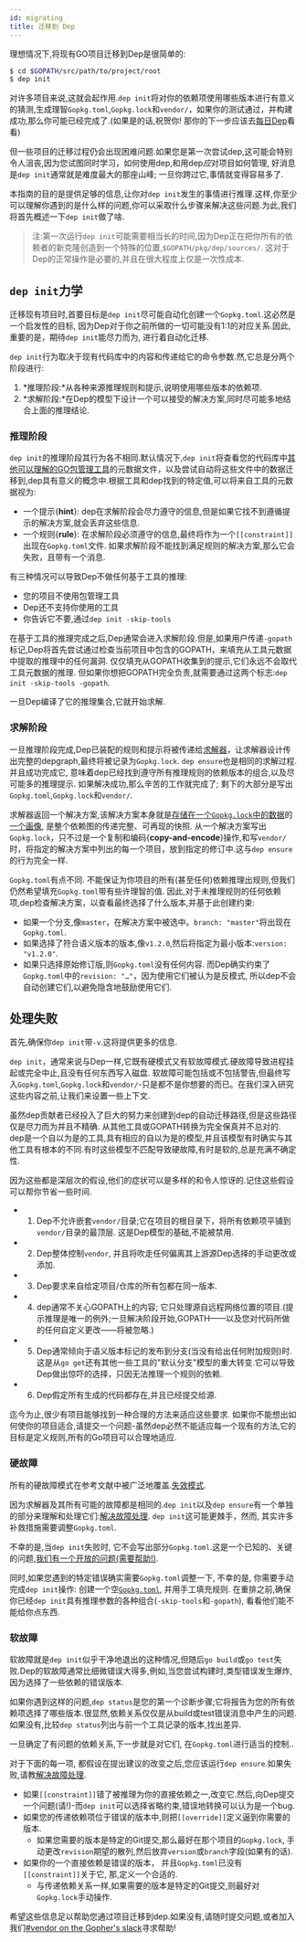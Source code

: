```yaml
---
id: migrating
title: 迁移到 Dep
---
```


理想情况下,将现有GO项目迁移到Dep是很简单的:

```bash
$ cd $GOPATH/src/path/to/project/root
$ dep init
```

对许多项目来说,这就会起作用.`dep init`将对你的依赖项使用哪些版本进行有意义的猜测,生成理智`Gopkg.toml`,`Gopkg.lock`和`vendor/`，如果你的测试通过，并构建成功,那么你可能已经完成了.(如果是的话,祝贺你! 那你的下一步应该去[每日Dep](daily-dep.zh.md)看看)

但一些项目的迁移过程仍会出现困难问题.如果您是第一次尝试dep,这可能会特别令人沮丧,因为您试图同时学习，如何使用dep,和用dep*应*对项目如何管理, 好消息是`dep init`通常就是难度最大的那座山峰; 一旦你跨过它,事情就变得容易多了.

本指南的目的是提供足够的信息,让你对`dep init`发生的事情进行推理.这样,你至少可以理解你遇到的是什么样的问题,你可以采取什么步骤来解决这些问题.为此,我们将首先概述一下`dep init`做了啥.

> 注:第一次运行`dep init`可能需要相当长的时间,因为Dep正在把你所有的依赖者的新克隆创造到一个特殊的位置,`$GOPATH/pkg/dep/sources/`. 这对于Dep的正常操作是必要的,并且在很大程度上仅是一次性成本.

## `dep init`力学

迁移现有项目时,首要目标是`dep init`尽可能自动化创建一个`Gopkg.toml`.这必然是一个启发性的目标, 因为Dep对于你之前所做的一切可能没有1:1的对应关系.因此,重要的是，期待`dep init`能尽力而为, 进行着自动化迁移.

`dep init`行为取决于现有代码库中的内容和传递给它的命令参数.然,它总是分两个阶段进行:

1.  *推理阶段:*从各种来源推理规则和提示,说明使用哪些版本的依赖项.
2.  *求解阶段:*在Dep的模型下设计一个可以接受的解决方案,同时尽可能多地结合上面的推理结论.

### 推理阶段

`dep init`的推理阶段其行为各不相同.默认情况下,`dep init`将查看您的代码库中[其他可以理解的GO包管理工具](https://github.com/golang/dep/tree/master/internal/importers)的元数据文件，以及尝试自动将这些文件中的数据迁移到,dep具有意义的概念中.根据工具和dep找到的特定值,可以将来自工具的元数据视为:

-   一个提示{**hint**}: dep在求解阶段会尽力遵守的信息,但是如果它找不到遵循提示的解决方案,就会丢弃这些信息.
-   一个规则{**rule**}: 在求解阶段必须遵守的信息,最终将作为一个`[[constraint]]`出现在`Gopkg.toml`文件. 如果求解阶段不能找到满足规则的解决方案,那么它会失败，且带有一个消息.

有三种情况可以导致Dep不做任何基于工具的推理:

-   您的项目不使用包管理工具
-   Dep还不支持你使用的工具
-   你告诉它不要,通过`dep init -skip-tools`

在基于工具的推理完成之后,Dep通常会进入求解阶段.但是,如果用户传递`-gopath`标记,Dep将首先尝试通过检查当前项目中包含的GOPATH，来填充从工具元数据中提取的推理中的任何漏洞. 仅仅填充从GOPATH收集到的提示,它们永远不会取代工具元数据的推理. 但如果你想把GOPATH完全负责,就需要通过这两个标志:`dep init -skip-tools -gopath`.

一旦Dep编译了它的推理集合,它就开始求解.

### 求解阶段

一旦推理阶段完成,Dep已装配的规则和提示将被传递给[求解器](the-solver.zh.md)，让求解器设计传出完整的depgraph,最终将被记录为`Gopkg.lock`. `dep ensure`也是相同的求解过程. 并且成功完成它, 意味着dep已经找到遵守所有推理规则的依赖版本的组合,以及尽可能多的推理提示. 如果解决成功,那么辛苦的工作就完成了; 剩下的大部分是写出`Gopkg.toml`,`Gopkg.lock`和`vendor/`.

求解器返回一个解决方案,该解决方案本身就是[存储在一个`Gopkg.lock`中的数据](https://godoc.org/github.com/golang/dep#Lock)的[一个画像](https://godoc.org/github.com/golang/dep/gps#Solution), 是整个依赖图的传递完整、可再现的快照. 从一个解决方案写出`Gopkg.lock`，只不过是一个复制和编码{**copy-and-encode**}操作,和写`vendor/`时，将指定的解决方案中列出的每一个项目，放到指定的修订中.这与`dep ensure`的行为完全一样.

`Gopkg.toml`有点不同. 不能保证为你项目的所有(甚至任何)依赖推理出规则,但我们仍然希望填充`Gopkg.toml`带有些许理智的值. 因此,对于未推理规则的任何依赖项,dep检查解决方案，以查看最终选择了什么版本,并基于此创建约束:

-   如果一个分支,像`master`，在解决方案中被选中。`branch: "master"`将出现在`Gopkg.toml`.
-   如果选择了符合语义版本的版本,像`v1.2.0`,然后将指定为最小版本:`version: "v1.2.0"`.
-   如果只选择原始修订版,则`Gopkg.toml`没有任何内容. 而Dep确实约束了`Gopkg.toml`中的`revision: "…"`，因为使用它们被认为是反模式, 所以dep不会自动创建它们,以避免隐含地鼓励使用它们.

## 处理失败

首先,确保你`dep init`带`-v`.这将提供更多的信息.

`dep init`，通常来说与Dep一样,它既有硬模式又有软故障模式.硬故障导致进程挂起或完全中止,且没有任何东西写入磁盘. 软故障可能包括或不包括警告,但最终写入`Gopkg.toml`,`Gopkg.lock`和`vendor/`-只是都不是你想要的而已。在我们深入研究这些内容之前,让我们来设置一些上下文.

虽然dep贡献者已经投入了巨大的努力来创建到dep的自动迁移路径,但是这些路径仅是尽力而为并且不精确. 从其他工具或GOPATH转换为完全保真并不总对的. dep是一个自以为是的工具,具有相应的自以为是的模型,并且该模型有时确实与其他工具有根本的不同.有时这些模型不匹配导致硬故障,有时是软的,总是充满不确定性.

因为这些都是深层次的假设,他们的症状可以是多样的和令人惊讶的.记住这些假设可以帮你节省一些时间.

- 1. Dep不允许嵌套`vendor/`目录;它在项目的根目录下，将所有依赖项平铺到`vendor/`目录的最顶层. 这是Dep模型的基础,不能被禁用.
- 2. Dep整体控制`vendor`, 并且将吹走任何偏离其上游源Dep选择的手动更改或添加.
- 3. Dep要求来自给定项目/仓库的所有包都在同一版本.
- 4. dep通常不关心GOPATH上的内容; 它只处理源自远程网络位置的项目.(提示推理是唯一的例外;一旦解决阶段开始,GOPATH——以及您对代码所做的任何自定义更改——将被忽略.)
-  5. Dep通常倾向于语义版本标记的发布到分支(当没有给出任何附加规则)时.这是从`go get`还有其他一些工具的"默认分支"模型的重大转变.它可以导致Dep做出惊吓的选择，只因无法推理一个规则的依赖.
-  6. Dep假定所有生成的代码都存在,并且已经提交给源.

迄今为止,很少有项目能够找到一种合理的方法来适应这些要求. 如果你不能想出如何使你的项目适合,请提交一个问题-虽然dep必然不能适应每一个现有的方法,它的目标是定义规则,所有的Go项目可以合理地适应.

### 硬故障

所有的硬故障模式在参考文献中被广泛地覆盖.[失效模式](failure-modes.zh.md).

因为求解器及其所有可能的故障都是相同的.`dep init`以及`dep ensure`有一个单独的部分来理解和处理它们:[解决故障处理](failure-modes.zh.md#solving-failures). `dep init`这可能更棘手，然而, 其实许多补救措施需要调整`Gopkg.toml`.

不幸的是,当`dep init`失败时, 它不会写出部分`Gopkg.toml`.这是一个已知的、关键的问题,[我们有一个开放的问题(需要帮助!)](https://github.com/golang/dep/issues/909).

同时,如果您遇到的特定错误确实需要`Gopkg.toml`调整一下, 不幸的是, 你需要手动完成`dep init`操作: 创建一个空[`Gopkg.toml`](Gopkg.toml.md), 并用手工填充规则. 在重排之前,确保你已经`dep init`具有推理参数的各种组合(`-skip-tools`和`-gopath`), 看看他们能不能给你点东西.

### 软故障

软故障就是`dep init`似乎干净地退出的这种情况,但随后`go build`或`go test`失败.Dep的软故障通常比细微错误大得多,例如,当您尝试构建时,类型错误发生爆炸,因为选择了一些依赖的错误版本.

如果你遇到这样的问题,`dep status`是您的第一个诊断步骤;它将报告为您的所有依赖项选择了哪些版本.很显然,依赖关系仅仅是从build或test错误消息中产生的问题.如果没有,比较`dep status`列出与前一个工具记录的版本,找出差异.

一旦确定了有问题的依赖关系,下一步就是对它们, 在`Gopkg.toml`进行适当的控制..

对于下面的每一项, 都假设在提出建议的改变之后,您应该运行`dep ensure`.如果失败,请教[解决故障处理](<>).

-   如果`[[constraint]]`错了被推理为你的直接依赖之一,改变它.然后,向Dep提交一个问题(请!)-而`dep init`可以选择省略约束,错误地转换可以认为是一个bug.
-   如果您的传递依赖项位于错误的版本中,则把`[[override]]`定义逼到你需要的版本.
    -   如果您需要的版本是特定的Git提交,那么最好在那个项目的`Gopkg.lock`, 手动更改`revision`期望的散列,然后放弃`version`或`branch`字段(如果有的话).
-   如果你的一个直接依赖是错误的版本， 并且`Gopkg.toml`已没有`[[constraint]]`关于它, 那,定义一个合适的.
    -   与传递依赖关系一样,如果需要的版本是特定的Git提交,则最好对`Gopkg.lock`手动操作.

希望这些信息足以帮助您通过项目迁移到dep.如果没有,请随时提交问题,或者加入我们[#vendor on the Gopher's slack](https://gophers.slack.com/messages/C0M5YP9LN)寻求帮助!
